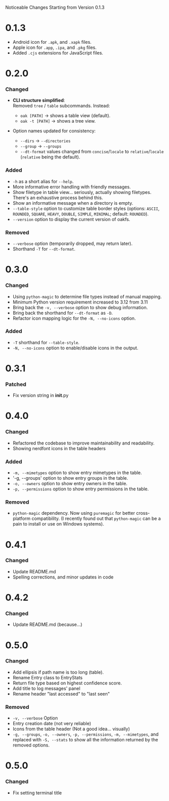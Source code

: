 Noticeable Changes Starting from Version 0.1.3

# 0.1.3

* Android icon for `.apk`, and `.xapk` files.
* Apple icon for `.app`, `.ipa`, and `.pkg` files.
* Added `.cjs` extensions for JavaScript files.

# 0.2.0

### Changed

- **CLI structure simplified**:  
  Removed `tree` / `table` subcommands. Instead:
    - `oak [PATH]` → shows a table view (default).
    - `oak -t [PATH]` → shows a tree view.

- Option names updated for consistency:
    - `--dirs` → `--directories`
    - `--group` → `--groups`
    - `--dt-format` values changed from `concise`/`locale` to `relative`/`locale` (`relative` being the default).

### Added

- `-h` as a short alias for `--help`.
- More informative error handling with friendly messages.
- Show filetype in table view... seriously, actually showing filetypes. There's an exhaustive process behind this.
- Show an informative message when a directory is empty.
- `--table-style` option to customize table border styles (options: `ASCII`, `ROUNDED`, `SQUARE`, `HEAVY`, `DOUBLE`,
  `SIMPLE`, `MINIMAL`; default: `ROUNDED`).
- `--version` option to display the current version of oakfs.

### Removed

- `--verbose` option (temporarily dropped, may return later).
- Shorthand `-T` for `--dt-format`.

# 0.3.0

### Changed

- Using `python-magic` to determine file types instead of manual mapping.
- Minimum Python version requirement increased to 3.12 from 3.11
- Bring back the `-v, --verbose` option to show debug information.
- Bring back the shorthand for `--dt-format` as `-D`.
- Refactor icon mapping logic for the `-N, --no-icons` option.

### Added

- `-T` shorthand for `--table-style`.
- `-N, --no-icons` option to enable/disable icons in the output.

# 0.3.1

### Patched

- Fix version string in __init__.py

# 0.4.0

### Changed

- Refactored the codebase to improve maintainability and readability.
- Showing nerdfont icons in the table headers

### Added

- `-m, --mimetypes` option to show entry mimetypes in the table.
- '-g, --groups' option to show entry groups in the table.
- `-o, --owners` option to show entry owners in the table.
- `-p, --permissions` option to show entry permissions in the table.

### Removed

- `python-magic` dependency. Now using `puremagic` for better cross-platform compatibility. (I recently found out that
  `python-magic` can be a pain to install or use on Windows systems).

# 0.4.1

### Changed

- Update README.md
- Spelling corrections, and minor updates in code

# 0.4.2

### Changed

- Update README.md (because...)

# 0.5.0

### Changed

- Add ellipsis if path name is too long (table).
- Rename Entry class to EntryStats
- Return file type based on highest confidence score.
- Add title to log messages' panel
- Rename header "last accessed" to "last seen"

### Removed

- `-v, --verbose` Option
- Entry creation date (not very reliable)
- Icons from the table header (Not a good idea... visually)
- `-g, --groups`, `-o, --owners`, `-p, --permissions`, `-m, --mimetypes`, and replaced with `-S, --stats` to show all
  the information returned by the removed options.

# 0.5.0

### Changed

- Fix setting terminal title